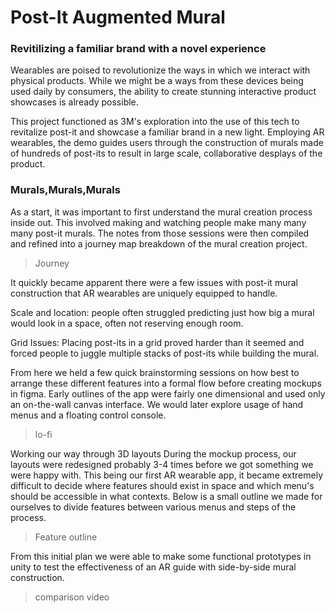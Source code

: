 # Post-It Augmented Mural #
### Revitilizing a familiar brand with a novel experience ###

Wearables are poised to revolutionize the ways in which we interact with physical products. While we might be a ways from these devices being used daily by consumers, the ability to create stunning interactive product showcases is already possible. 

This project functioned as 3M's exploration into the use of this tech to revitalize post-it and showcase a familiar brand in a new light. Employing AR wearables, the demo guides users through the construction of murals made of hundreds of post-its to result in large scale, collaborative desplays of the product.

<!-- -------------------------------------------------------------------------- -->

### Murals,Murals,Murals ##
As a start, it was important to first understand the mural creation process inside out. This involved making and watching people make many many many post-it murals. The notes from those sessions were then compiled and refined into a journey map breakdown of the mural creation project.

> Journey

It quickly became apparent there were a few issues with post-it mural construction that AR wearables are uniquely equipped to handle.

Scale and location: people often struggled predicting just how big a mural would look in a space, often not reserving enough room.

Grid Issues: Placing post-its in a grid proved harder than it seemed and forced people to juggle multiple stacks of post-its while building the mural.

From here we held a few quick brainstorming sessions on how best to arrange these different features into a formal flow before creating mockups in figma. Early outlines of the app were fairly one dimensional and used only an on-the-wall canvas interface. We would later explore usage of hand menus and a floating control console.

> lo-fi

Working our way through 3D layouts
During the mockup process, our layouts were redesigned probably 3-4 times before we got something we were happy with. This being our first AR wearable app, it became extremely difficult to decide where features should exist in space and which menu's should be accessible in what contexts. Below is a small outline we made for ourselves to divide features between various menus and steps of the process.

> Feature outline

From this initial plan we were able to make some functional prototypes in unity to test the effectiveness of an AR guide with side-by-side mural construction.

> comparison video
